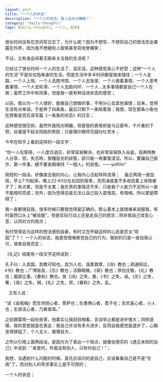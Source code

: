 ```yaml
---
layout: post
title: "一个人的状态"
description: "一个人的状态，看上去优点糟糕！"
category: "daily-thoughts"
tags: [daily-thoughts, 一个人, 孤单]
---
```

很长时间没有在空间写日志了，为什么呢？因为不想写，不想将自己的想法完全暴露在外界，因为我不想被别人取笑甚至背地里嘲笑；

不过，又有谁会闲着无聊来关注我的生活呢？

已经过了很长时间一个人的生活了，说实话，这种感觉真心不好受；这种“一个人的生活”不是仅仅指单身的生活，而是生活中多半时间都是独来独往；一个人走路、一个人上班、一个人去图书馆、一个人去饭堂、一个人做着事情、一个人思考着事情、一个人去轮滑、一个人去跑内环、一个人...太多事情都是自己一个人在做；虽然工作中有同事，但是我一直有种没进状态的感觉；

以前，我以为一个人很好，能做自己想做的事，不用分心去其他事情；后来，觉得生活有点单调，于是养了四条鱼，最后只剩下一条陪着我；我想，现在那条小鱼也在想着是否应该写篇《一条鱼的状态》的日志；

这种感觉很压抑，虽然外面阳光明媚，但是我的表情却是乌云密布，千斤重的下颚，丝毫提不起太阳般的笑脸；只是偶尔跟师兄姐吐吐苦水；

今早在知乎上看到这样的一段文字：

“你一人吃穿用，一人度日過日，非常容易解決，也非常容易跌入谷底，高興時無人分享，但，失志時，那種惡劣的狀態，卻只能一再重復浸淫。所以，要讓自己振作，第一件事，絕不要長期保持「一個人」的狀態。——yolfilm”

简短的一段话，好像直击我的内心，让我内心泛起阵阵涟漪； 
 
最近两周一直加班，早上7:10起床，晚上22:40分左右回到宿舍，洗完澡就差不多收拾着上床陪被子了；有点累，但是不太累；我负责的事情还不多，只是我个人能力不足所以一直不能按时完成；另外，因为觉得总是无法让自己投入度很高，有情绪，所以更是障碍了；

我一直都很自我，很多时候只要我觉得是正确的，那么基本上就很难来说服我，有时虽然口头上“被说服”，但是实际行动上还是走自己的想法；除非我自己改变心意，认同对方的观点；

有时觉得会为这样的想法感到自豪，有时又在怀疑这样的心态是否太“顽固”了？！ 一个人的状态，我感觉很难察觉自己的行为，做到的只是一直自我认可，或者自我否定；

《礼记》结尾有一段文字这样说到：

孔子曰：入其国，其教可知也。其为人也，温柔敦厚，《诗》教也；疏通知远，《书》教也；广博易良，《乐》教也；洁静精微，《易》教也；恭俭庄敬，《礼》教也；属辞比事，《春秋》教也。故《诗》之失，愚，《书》之失，诬。《乐》之失，奢，《易》之失，贼，《礼》之失，烦，《春秋》之失，乱。

 
 又有人说：

“读《金瓶梅》而生怜悯心者，菩萨也；生畏惧心者，君子也；生欢喜心者，小人也；生效法心者，乃禽兽耳。”
 

之前跟雷雨一起吃夜宵，他着实让我刮目相看，言谈举止都是进步很大；同样道理，我的意思就是在表达：我自己并没有多大进步，反而自我感觉是退步了，心胸变得狭隘了、个人主义、傲慢自大... 


之所以引用上面两段话，是因为为了表达一个观点，就像张德芬的《遇见未知的自己》中说到：“亲爱的，外面没有别人，只有你自己！”；

我想，当遇到什么问题的时候，首先应该问的是自己，应该看看自己是不是“生病”了，而对别人的苛求事实上是不可控的； 

一个人的状态； 
